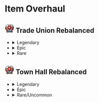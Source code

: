 # Item Overhaul

## <img src="./doc/item_overhaul/trade_union/icon_guildhouse.png" alt="Alternate text" width="30" /> Trade Union Rebalanced

- <details>
  <summary>Legendary</summary>

  - <details><!-- Aaden Issack, World-Famous Enbesan Chef -->
    <summary><img src="./doc/job_adertisements/enbesa/icon_enbesan_cook_3b.png" alt="Alternate text" width="20" /> Aaden Issack, World-Famous Enbesan Chef</summary>
      <img src="./doc/item_overhaul/trade_union/aaden.png" alt="Alternate text" />

      When a population consumes Jacob's "**Sardines**", "**Canned Food**" is exchanged for it.
      <img src="./doc/item_overhaul/trade_union/aaden_2.png" alt="Alternate text" />
    </details>

  - <details><!-- Belinda San Pedro, Head of Arcade Acquisitions -->
    <summary><img src="./doc/job_adertisements/infrastructure/icon_specialist_mall_01.png" alt="Alternate text" width="20" /> Belinda San Pedro, Head of Arcade Acquisitions</summary>
      <img src="./doc/item_overhaul/trade_union/belinda.png" alt="Alternate text" />
    </details>

  - <details><!-- Brother Hilarius, Purveyor of Monastic Mixtures -->
    <summary><img src="./doc/job_adertisements/drink/icon_priest_uncommon.png" alt="Alternate text" width="20" /> Brother Hilarius, Purveyor of Monastic Mixtures</summary>
      <img src="./doc/item_overhaul/trade_union/hilarius.png" alt="Alternate text" />
    </details>

  - <details><!-- Bruno Ironbright, Engineering Giant -->
    <summary><img src="./doc/job_adertisements/consumer/icon_well_dressed_205.png" alt="Alternate text" width="20" /> Bruno Ironbright, Engineering Giant</summary>
      <img src="./doc/item_overhaul/trade_union/bruno.png" alt="Alternate text" />
      <img src="./doc/item_overhaul/trade_union/susannah.png" alt="Alternate text" />
      <img src="./doc/item_overhaul/trade_union/engineer.png" alt="Alternate text" />
    </details>

  - <details><!-- Bumm Brimmell, the Original Dandy -->
    <summary><img src="./doc/job_adertisements/cloth/icon_tailor_3.png" alt="Alternate text" width="20" /> Bumm Brimmell, the Original Dandy</summary>
      <img src="./doc/item_overhaul/trade_union/bumm.png" alt="Alternate text" />
    </details>

  - <details><!-- Calla Lily, Of The Desert Bloom -->
    <summary><img src="./doc/job_adertisements/enbesa/icon_horticulturist_2.png" alt="Alternate text" width="20" /> Calla Lily, Of The Desert Bloom</summary>
      <img src="./doc/item_overhaul/trade_union/calla.png" alt="Alternate text" />
    </details>

  - <details><!-- Cosmo Castelli, Agronomic Trailblazer -->
    <summary><img src="./doc/job_adertisements/agriculture/icon_well_dressed_107.png" alt="Alternate text" width="20" /> Cosmo Castelli, Agronomic Trailblazer</summary>
      <img src="./doc/item_overhaul/trade_union/cosmo.png" alt="Alternate text" />
      <img src="./doc/item_overhaul/trade_union/alexander.png" alt="Alternate text" />
      <img src="./doc/item_overhaul/trade_union/medal.png" alt="Alternate text" />
      <img src="./doc/item_overhaul/trade_union/planter.png" alt="Alternate text" />
      <img src="./doc/item_overhaul/trade_union/yvonne.png" alt="Alternate text" />
      <img src="./doc/item_overhaul/trade_union/homesteader.png" alt="Alternate text" />
    </details>

  - <details><!-- Cristobal Taffeta, The Trendsetter -->
    <summary><img src="./doc/job_adertisements/cloth/icon_teacher_515.png" alt="Alternate text" width="20" /> Cristobal Taffeta, The Trendsetter</summary>
      <img src="./doc/item_overhaul/trade_union/cristobal.png" alt="Alternate text" />
      <img src="./doc/item_overhaul/trade_union/mariana.png" alt="Alternate text" />

      When a population consumes Jacob's "**Suits**", "**Tailored Suits**" are exchanged for them.
      <img src="./doc/item_overhaul/trade_union/mariana_2.png" alt="Alternate text" />
    </details>

  - <details><!-- Dr. Ali Al-Zahir, the Botanical Director -->
    <summary><img src="./doc/job_adertisements/agriculture/icon_farmer_102_b.png" alt="Alternate text" width="20" /> Dr. Ali Al-Zahir, the Botanical Director</summary>
      <img src="./doc/item_overhaul/trade_union/ali.png" alt="Alternate text" />
      <img src="./doc/item_overhaul/trade_union/hermann.png" alt="Alternate text" />
      <img src="./doc/item_overhaul/trade_union/arborist.png" alt="Alternate text" />
      <img src="./doc/item_overhaul/trade_union/brown.png" alt="Alternate text" />
      <img src="./doc/item_overhaul/trade_union/pedologist.png" alt="Alternate text" />
    </details>

  - <details><!-- Francois Strindberg, Crown Jeweller -->
    <summary><img src="./doc/job_adertisements/luxus/icon_well_dressed_106.png" alt="Alternate text" width="20" /> Francois Strindberg, Crown Jeweller</summary>
      <img src="./doc/item_overhaul/trade_union/strindberg.png" alt="Alternate text" />
      <img src="./doc/item_overhaul/trade_union/brigthwoman.png" alt="Alternate text" />
      <img src="./doc/item_overhaul/trade_union/gilbert.png" alt="Alternate text" />
      <img src="./doc/item_overhaul/trade_union/gemologist.png" alt="Alternate text" />
    </details>

  - <details><!-- Francois Thorne, The Industrial Reinforcer -->
    <summary><img src="./doc/job_adertisements/material/icon_well_dressed_103.png" alt="Alternate text" width="20" /> Francois Thorne, The Industrial Reinforcer </summary>
      <img src="./doc/item_overhaul/trade_union/thorne.png" alt="Alternate text" />
      <img src="./doc/item_overhaul/trade_union/general.png" alt="Alternate text" />
    </details>

  - <details><!-- Gennaro Garibaldi, Chocolatier by Royal Appointment -->
    <summary><img src="./doc/job_adertisements/food/icon_baker_102.png" alt="Alternate text" width="20" /> Gennaro Garibaldi, Chocolatier by Royal Appointment </summary>
      <img src="./doc/item_overhaul/trade_union/gennaro.png" alt="Alternate text" />
      <img src="./doc/item_overhaul/trade_union/charlotte.png" alt="Alternate text" />
      <img src="./doc/item_overhaul/trade_union/chocolatier.png" alt="Alternate text" />
    </details>

  - <details><!-- Fried Plantain Kitchen Items -->
    <summary><img src="./doc/item_overhaul/trade_union/icon_fried_bananas.png" alt="Alternate text" width="20" /> Fried Plantain Kitchen Items </summary>
      <img src="./doc/item_overhaul/trade_union/icnoyotl.png" alt="Alternate text" />
      <img src="./doc/item_overhaul/trade_union/kantyi.png" alt="Alternate text" />
      <img src="./doc/item_overhaul/trade_union/confectionier.png" alt="Alternate text" />
    </details>

  - <details><!-- Gerhard Fuchs, of the Patent Eyeglass -->
    <summary><img src="./doc/job_adertisements/consumer/icon_well_dressed_206.png" alt="Alternate text" width="20" /> Gerhard Fuchs, of the Patent Eyeglass </summary>
      <img src="./doc/item_overhaul/trade_union/gerhard.png" alt="Alternate text" />
      <img src="./doc/item_overhaul/trade_union/otto.png" alt="Alternate text" />
    </details>

  - <details><!-- Giorgis, the Eminent Hymnodist -->
    <summary><img src="./doc/job_adertisements/enbesa/icon_keeper_of_tradition_2.png" alt="Alternate text" width="20" /> Giorgis, the Eminent Hymnodist </summary>
      <img src="./doc/item_overhaul/trade_union/giorgis.png" alt="Alternate text" />
    </details>

  - <details><!-- Hans Klein, Old Grandfather Time -->
    <summary><img src="./doc/job_adertisements/luxus/icon_well_dressed_108.png" alt="Alternate text" width="20" /> Hans Klein, Old Grandfather Time </summary>
      <img src="./doc/item_overhaul/trade_union/hans.png" alt="Alternate text" />
      <img src="./doc/item_overhaul/trade_union/brigthwoman.png" alt="Alternate text" />
      <img src="./doc/item_overhaul/trade_union/chiara.png" alt="Alternate text" />
      <img src="./doc/item_overhaul/trade_union/horologist.png" alt="Alternate text" />
    </details>

  - <details><!-- Herve Savonne, Suppressor of Grime -->
    <summary><img src="./doc/job_adertisements/consumer/icon_well_dressed_206.png" alt="Alternate text" width="20" /> Herve Savonne, Suppressor of Grime </summary>
      <img src="./doc/item_overhaul/trade_union/herve.png" alt="Alternate text" />
      <img src="./doc/item_overhaul/trade_union/prunella.png" alt="Alternate text" />
    </details>

  - <details><!-- Jörg von Malching, Augur of the Auric -->
    <summary><img src="./doc/job_adertisements/mining/icon_well_dressed_104.png" alt="Alternate text" width="20" /> Jörg von Malching, Augur of the Auric </summary>
      <img src="./doc/item_overhaul/trade_union/joerg.png" alt="Alternate text" />
      <img src="./doc/item_overhaul/trade_union/micaela.png" alt="Alternate text" />
      <img src="./doc/item_overhaul/trade_union/sapper.png" alt="Alternate text" />
    </details>

  - <details><!-- Lady Jane Smythe, Queen of Haute Couture -->
    <summary><img src="./doc/job_adertisements/cloth/icon_normaldress_810.png" alt="Alternate text" width="20" /> Lady Jane Smythe, Queen of Haute Couture </summary>
      <img src="./doc/item_overhaul/trade_union/jane.png" alt="Alternate text" />
    </details>

  - <details><!-- Marcel Forcas, Celebrity Chef -->
    <summary><img src="./doc/job_adertisements/food/icon_well_dressed_201.png" alt="Alternate text" width="20" /> Marcel Forcas, Celebrity Chef </summary>
      <img src="./doc/item_overhaul/trade_union/marcel.png" alt="Alternate text" />
      <img src="./doc/item_overhaul/trade_union/archivist.png" alt="Alternate text" />
    </details>

  - <details><!-- Marco de la Mocha, Crusher of Beans -->
    <summary><img src="./doc/job_adertisements/drink/icon_curator_702.png" alt="Alternate text" width="20" /> Marco de la Mocha, Crusher of Beans </summary>
      <img src="./doc/item_overhaul/trade_union/marco.png" alt="Alternate text" />
      <img src="./doc/item_overhaul/trade_union/cecilia.png" alt="Alternate text" />
      <img src="./doc/item_overhaul/trade_union/sommelier.png" alt="Alternate text" />
    </details>

  - <details><!-- Marie-Antoine, Patissier Royale -->
    <summary><img src="./doc/job_adertisements/food/icon_baker_102.png" alt="Alternate text" width="20" /> Marie-Antoine, Patissier Royale </summary>
      <img src="./doc/item_overhaul/trade_union/marie.png" alt="Alternate text" />
      <img src="./doc/item_overhaul/trade_union/patrice.png" alt="Alternate text" />
      <img src="./doc/item_overhaul/trade_union/fine.png" alt="Alternate text" />
    </details>

  - <details><!-- Mark van der Mark, Breeder of Shepherd Dogs -->
    <summary><img src="./doc/job_adertisements/agriculture/icon_normal_dressed_207.png" alt="Alternate text" width="20" /> Mark van der Mark, Breeder of Shepherd Dogs </summary>
      <img src="./doc/item_overhaul/trade_union/mark.png" alt="Alternate text" />
      <img src="./doc/item_overhaul/trade_union/anthrax.png" alt="Alternate text" />
      <img src="./doc/item_overhaul/trade_union/savannah.png" alt="Alternate text" />
      <img src="./doc/item_overhaul/trade_union/domestic.png" alt="Alternate text" />
    </details>

  - <details><!-- Mrs. Mayson, The Very Good Housekeeper -->
    <summary><img src="./doc/job_adertisements/food/icon_well_dressed_401.png" alt="Alternate text" width="20" /> Mrs. Mayson, The Very Good Housekeeper </summary>
      <img src="./doc/item_overhaul/trade_union/mayson.png" alt="Alternate text" />
      <img src="./doc/item_overhaul/trade_union/michel.png" alt="Alternate text" />

      When a population consumes Jacob's "**Sardines**", "**Canned Food**" is exchanged for it.
      <img src="./doc/item_overhaul/trade_union/michel_2.png" alt="Alternate text" />
    </details>

  - <details><!-- Seraphim Papadikas, The Window Dresser -->
    <summary><img src="./doc/job_adertisements/material/icon_well_dressed_107.png" alt="Alternate text" width="20" /> Seraphim Papadikas, The Window Dresser </summary>
      <img src="./doc/item_overhaul/trade_union/seraphim.png" alt="Alternate text" />
      <img src="./doc/item_overhaul/trade_union/morris.png" alt="Alternate text" />
    </details>

  - <details><!-- Steven MacLeod, Geological Surveyor -->
    <summary><img src="./doc/job_adertisements/mining/icon_well_dressed_204.png" alt="Alternate text" width="20" /> Steven MacLeod, Geological Surveyor </summary>
      <img src="./doc/item_overhaul/trade_union/steven.png" alt="Alternate text" />
      <img src="./doc/item_overhaul/trade_union/grigor.png" alt="Alternate text" />
    </details>

  - <details><!-- Susannah Brightwoman, A Glimmer In The Darkness -->
    <summary><img src="./doc/item_overhaul/trade_union/icon_coffee_specialist_800.png" alt="Alternate text" width="20" /> Susannah Brightwoman, A Glimmer In The Darkness </summary>
      <img src="./doc/item_overhaul/trade_union/brigthwoman.png" alt="Alternate text" />
    </details>

  - <details><!-- Tlayolotl Savor, King of the Corn -->
    <summary><img src="./doc/job_adertisements/food/icon_entertainer_508.png" alt="Alternate text" width="20" /> Tlayolotl Savor, King of the Corn </summary>
      <img src="./doc/item_overhaul/trade_union/tlayolotl.png" alt="Alternate text" />
      <img src="./doc/item_overhaul/trade_union/kantyi_2.png" alt="Alternate text" />
      <img src="./doc/item_overhaul/trade_union/mole.png" alt="Alternate text" />
    </details>

  - <details><!-- Ursula Green, Guardian of the Forests -->
    <summary><img src="./doc/job_adertisements/forestry/icon_hunter_300.png" alt="Alternate text" width="20" /> Ursula Green, Guardian of the Forests </summary>
      <img src="./doc/item_overhaul/trade_union/ursula.png" alt="Alternate text" />
      <img src="./doc/item_overhaul/trade_union/tool3.png" alt="Alternate text" />
      <img src="./doc/item_overhaul/trade_union/tool2.png" alt="Alternate text" />
    </details>

  - <details><!-- Victor Perfecto, Cigar Daddy -->
    <summary><img src="./doc/job_adertisements/consumer/icon_torcedor_512.png" alt="Alternate text" width="20" /> Victor Perfecto, Cigar Daddy </summary>
      <img src="./doc/item_overhaul/trade_union/victor.png" alt="Alternate text" />
      <img src="./doc/item_overhaul/trade_union/lucia.png" alt="Alternate text" />
    </details>

  </details>

- <details>
  <summary>Epic</summary>

  - <details><!-- Chantelle the Charcutier -->
    <summary><img src="./doc/job_adertisements/food/icon_baker_402.png" alt="Alternate text" width="20" /> Chantelle the Charcutier </summary>
      <img src="./doc/item_overhaul/trade_union/chantelle.png" alt="Alternate text" />
      <img src="./doc/item_overhaul/trade_union/charcutier.png" alt="Alternate text" />
    </details>

  - <details><!-- Dario the Mechanical Engineer -->
    <summary><img src="./doc/job_adertisements/consumer/icon_normal_dressed_202.png" alt="Alternate text" width="20" /> Dario the Mechanical Engineer </summary>
      <img src="./doc/item_overhaul/trade_union/dario.png" alt="Alternate text" />
    </details>

  - <details><!-- Johan the Inventor -->
    <summary><img src="./doc/job_adertisements/luxus/icon_normal_dressed_202.png" alt="Alternate text" width="20" /> Johan the Inventor </summary>
      <img src="./doc/item_overhaul/trade_union/johan.png" alt="Alternate text" />
    </details>

  - <details><!-- Lily the Fashion Designer -->
    <summary><img src="./doc/job_adertisements/cloth/icon_well_dressed_401.png" alt="Alternate text" width="20" /> Lily the Fashion Designer </summary>
      <img src="./doc/item_overhaul/trade_union/lily.png" alt="Alternate text" />
    </details>

  - <details><!-- Marie-Louise Careme, Chef de Cuisine -->
    <summary><img src="./doc/job_adertisements/infrastructure/icon_specialist_chef_1.png" alt="Alternate text" width="20" /> Marie-Louise Careme, Chef de Cuisine </summary>
      <img src="./doc/item_overhaul/trade_union/careme.png" alt="Alternate text" />
      <img src="./doc/item_overhaul/trade_union/sous.png" alt="Alternate text" />
    </details>

  - <details><!-- Master Craftsman Franke -->
    <summary><img src="./doc/job_adertisements/cloth/icon_boris_franke.png" alt="Alternate text" width="20" /> Master Craftsman Franke </summary>
      <img src="./doc/item_overhaul/trade_union/franke.png" alt="Alternate text" />
      <img src="./doc/item_overhaul/trade_union/constume.png" alt="Alternate text" />
    </details>

  - <details><!-- Miss Rodriguez, the Conservationist -->
    <summary><img src="./doc/job_adertisements/forestry/icon_forester_401.png" alt="Alternate text" width="20" /> Miss Rodriguez, the Conservationist </summary>
      <img src="./doc/item_overhaul/trade_union/rodriguez.png" alt="Alternate text" />
      <img src="./doc/item_overhaul/trade_union/ranger.png" alt="Alternate text" />
      <img src="./doc/item_overhaul/trade_union/saw3.png" alt="Alternate text" />
      <img src="./doc/item_overhaul/trade_union/saw2.png" alt="Alternate text" />
      <img src="./doc/item_overhaul/trade_union/saw1.png" alt="Alternate text" />
    </details>

  - <details><!-- Sir Lewis Brindley, the Chemist -->
    <summary><img src="./doc/job_adertisements/drink/icon_influencer_lewis_2.png" alt="Alternate text" width="20" /> Sir Lewis Brindley, the Chemist </summary>
      <img src="./doc/item_overhaul/trade_union/lewis.png" alt="Alternate text" />
    </details>

  - <details><!-- Sluggish Surge-Wheel -->
    <summary><img src="./doc/item_overhaul/trade_union/item_pelton_wheel.png" alt="Alternate text" width="20" /> Sluggish Surge-Wheel </summary>
      <img src="./doc/item_overhaul/trade_union/wheel.png" alt="Alternate text" />
    </details>

  - <details><!-- Wahenoor, the Paper Mill Pro -->
    <summary><img src="./doc/job_adertisements/enbesa/icon_water_use_expert_1.png" alt="Alternate text" width="20" /> Wahenoor, the Paper Mill Pro </summary>
      <img src="./doc/item_overhaul/trade_union/wahenoor.png" alt="Alternate text" />
    </details>

  - <details><!-- Yebeba's Sturdy Greenhouse -->
    <summary><img src="./doc/item_overhaul/trade_union/item_sturdy_greenhouse.png" alt="Alternate text" width="20" /> Yebeba's Sturdy Greenhouse </summary>
      <img src="./doc/item_overhaul/trade_union/yebeba.png" alt="Alternate text" />
    </details>

  - <details><!-- Miraculous Steel Plough -->
    <summary><img src="./doc/item_overhaul/trade_union/icon_plough_1.png" alt="Alternate text" width="20" /> Miraculous Steel Plough </summary>
      <img src="./doc/item_overhaul/trade_union/plough3.png" alt="Alternate text" />
      <img src="./doc/item_overhaul/trade_union/plough2.png" alt="Alternate text" />
      <img src="./doc/item_overhaul/trade_union/plough1.png" alt="Alternate text" />
      <img src="./doc/item_overhaul/trade_union/seed.png" alt="Alternate text" />

      **Miraculous Steel Plough** is now part of the plough group, while **Steel Seed Drill** stands alone.
    </details>

  - <details><!-- Fabulous Feed Yard -->
    <summary><img src="./doc/item_overhaul/trade_union/icon_feedlots_3.png" alt="Alternate text" width="20" /> Fabulous Feed Yard </summary>
      <img src="./doc/item_overhaul/trade_union/yard3.png" alt="Alternate text" />
      <img src="./doc/item_overhaul/trade_union/yard2.png" alt="Alternate text" />
      <img src="./doc/item_overhaul/trade_union/yard1.png" alt="Alternate text" />
    </details>

- <details>
  <summary>Rare</summary>

  - <details><!-- Enbesan Bishop -->
    <summary><img src="./doc/job_adertisements/enbesa/icon_ewahedo_faith_2.png" alt="Alternate text" width="20" /> Enbesan Bishop  </summary>
      <img src="./doc/item_overhaul/trade_union/bishop.png" alt="Alternate text" />
    </details>

  </details>

  </details>

## <img src="./doc/item_overhaul/trade_union/icon_guildhouse.png" alt="Alternate text" width="30" /> Town Hall Rebalanced

- <details>
  <summary>Legendary</summary>

  </details>

- <details>
  <summary>Epic</summary>

  </details>

- <details>
  <summary>Rare/Uncommon</summary>

  </details>
